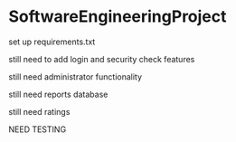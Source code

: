 # SoftwareEngineeringProject


set up requirements.txt


still need to add login and security check features

still need administrator functionality

still need reports database

still need ratings

NEED TESTING

